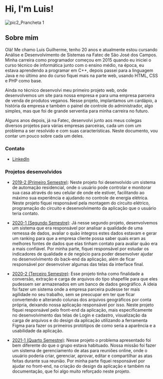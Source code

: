 # Hi, I'm Luis!

![pic2_Prancheta 1](https://user-images.githubusercontent.com/56441318/138004604-fc966e08-527f-4b82-a753-6dab285543cf.png)


## Sobre mim
Olá! Me chamo Luis Guilherme, tenho 20 anos e atualmente estou cursando Análise e Desenvolvimento de Sistemas na Fatec de São José dos Campos. Minha carreira como programador começou em 2015 quando eu iniciei o curso técnico de informática junto com o ensino médio, na época, eu estava aprendendo a programar em C++, depois passei para a linguagem Java e no último ano do curso fiquei mais na parte web, usando HTML, CSS e PHP como base.

Ainda no técnico desenvolvi meu primeiro projeto web, onde desenvolvemos um site para nossa empresa e para uma empresa parceira de venda de produtos veganos. Nesse projeto, implantamos um cardápio, a história da empresa e também o painel de controle do administrador, algo simples, mas que foi de grande serventia para minha carreira no futuro.

Alguns anos depois, já na Fatec, desenvolvi junto aos meus colegas diversos projetos para várias empresas parceiras, cada um com um problema a ser resolvido e com suas características. Neste documento, vou contar um pouco sobre cada um deles.

### Contato
- [LinkedIn](https://www.linkedin.com/in/luis-guilherme-a17b58185/)

### Projetos desenvolvidos
- [2019-2 (Primeiro Semestre)](https://github.com/LuisGuilhermeSousa/Trabalho-de-Graduacao/blob/main/Projeto-Integrador-1-Semestre.md):
Neste projeto foi desenvolvido um sistema de automação residencial, onde o usuário pode controlar e monitorar sua casa através do seu celular de onde ele estiver, facilitando ao máximo sua experiência e ajudando no controle de energia elétrica. Neste projeto fiquei responsável pela montagem do circuito elétrico, programação do circuito e desenvolvimento da aplicação que o usuário teria contato.

- [2020-1 (Segundo Semestre)](https://github.com/LuisGuilhermeSousa/Trabalho-de-Graduacao/blob/main/Projeto-Integrador-2-Semestre.md): 
  Já nesse segundo projeto, desenvolvemos um sistema que era responsável por analisar a qualidade de uma remessa de dados, avaliar o quão íntegros estes dados estavam e gerar um ranking para que a empresa cliente possa saber quais eram as melhores fontes de dados que elas tinham contato para avaliar quão era a mais confiável. Por minha parte, fiquei responsável por estudar os indicadores de qualidade e de negócio para poder desenvolver ajudar no desenvolvimento do back-end da aplicação, além de ficar responsável por desenvolver algumas das telas da interface final.

- [2020-2 (Terceiro Semestre)](https://github.com/LuisGuilhermeSousa/Trabalho-de-Graduacao/blob/main/Projeto-Integrador-3-Semestre.md):
  Esse projeto tinha como finalidade a conversão, extração e carga de arquivos do tipo shapefile para que eles pudessem ser armazenados em um banco de dados geográfico. A ideia foi fazer um sistema onde a empresa parceira pudesse ter mais agilidade no seu trabalho, sem se preocupar em ter que ficar convertendo e alterando colunas dos arquivos geográficos por conta própria, deixando nossa aplicação responsável por isso. Neste projeto fiquei responsável pelo front-end da aplicação, mais especificamente no desenvolvimento das telas de Login e cadastro, visualização da carga de arquivos e do design da aplicação utilizando a ferramenta Figma para fazer os primeiros protótipos de como seria a aparência e a usabilidade da aplicação.
  

- [2021-1 (Quarto Semestre)](https://github.com/LuisGuilhermeSousa/Trabalho-de-Graduacao/blob/main/Projeto-Integrador-4-Semestre.md):
Nesse projeto o problema apresentado foi bem diferente do que o grupo estava habituado. Nossa missão foi fazer um sistema de gerenciamento de atas para reuniões online, onde o usuário poderia criar, gerenciar, aprovar, editar e compartilhar as atas feitas durante sua reunião. Por minha parte fiquei responsável por ajudar no front-end, na criação do design da aplicação e também na documentação, que foi algo muito reforçado neste projeto.
